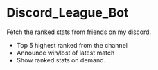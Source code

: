 # Discord_League_Bot
Fetch the ranked stats from friends on my discord.

- Top 5 highest ranked from the channel
- Announce win/lost of latest match
- Show ranked stats on demand.
